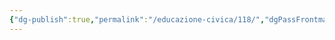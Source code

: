 ```yaml
---
{"dg-publish":true,"permalink":"/educazione-civica/118/","dgPassFrontmatter":true,"noteIcon":"","created":"2024-12-31T14:06:28.509+01:00","updated":"2024-12-31T14:31:04.767+01:00"}
---
```


